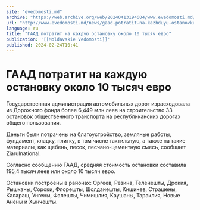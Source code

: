 ```yaml
---
site: "evedomosti.md"
archive: "https://web.archive.org/web/20240413194604/www.evedomosti.md/news/gaad-potratit-na-kazhduyu-ostanovku-okolo-10-tysyach-evro"
url: "http://www.evedomosti.md/news/gaad-potratit-na-kazhduyu-ostanovku-okolo-10-tysyach-evro"
language: ru
title: "ГААД потратит на каждую остановку около 10 тысяч евро"
publication: '[[Moldavskie Vedomosti]]'
published: 2024-02-24T10:41
---
```


# ГААД потратит на каждую остановку около 10 тысяч евро

Государственная администрация автомобильных дорог израсходовала из Дорожного фонда более 6,449 млн леев на строительство 33 остановок общественного транспорта на республиканских дорогах общего пользования.

Деньги были потрачены на благоустройство, земляные работы, фундамент, кладку, плитку, в том числе тактильную, а также на такие материалы, как щебень, песок, песчано-цементную смесь, сообщает Ziarulnational.

Согласно сообщению ГААД, средняя стоимость остановки составила 195,4 тысяч леев или около 10 тысяч евро.

Остановки построены в районах: Оргеев, Резина, Теленешты, Дрокия, Рышканы, Сороки, Флорешты, Шолданешты, Кишинев, Страшены, Калараш, Унгены, Фалешты, Чимишлия, Каушаны, Тараклия, Новые Анены и Хынчешты. 
